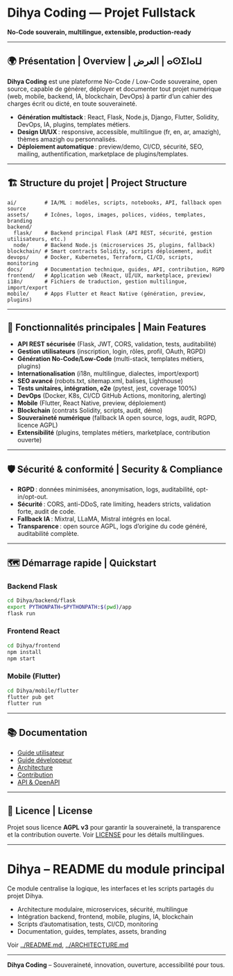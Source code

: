 # Dihya Coding — Projet Fullstack
**No-Code souverain, multilingue, extensible, production-ready**

---

## 🌍 Présentation | Overview | العرض | ⴰⵙⵉⵏⴰⵡ

**Dihya Coding** est une plateforme No-Code / Low-Code souveraine, open source, capable de générer, déployer et documenter tout projet numérique (web, mobile, backend, IA, blockchain, DevOps) à partir d’un cahier des charges écrit ou dicté, en toute souveraineté.

- **Génération multistack** : React, Flask, Node.js, Django, Flutter, Solidity, DevOps, IA, plugins, templates métiers.
- **Design UI/UX** : responsive, accessible, multilingue (fr, en, ar, amazigh), thèmes amazigh ou personnalisés.
- **Déploiement automatique** : preview/demo, CI/CD, sécurité, SEO, mailing, authentification, marketplace de plugins/templates.

---

## 🏗️ Structure du projet | Project Structure

```text
ai/         # IA/ML : modèles, scripts, notebooks, API, fallback open source
assets/     # Icônes, logos, images, polices, vidéos, templates, branding
backend/
  flask/    # Backend principal Flask (API REST, sécurité, gestion utilisateurs, etc.)
  node/     # Backend Node.js (microservices JS, plugins, fallback)
blockchain/ # Smart contracts Solidity, scripts déploiement, audit
devops/     # Docker, Kubernetes, Terraform, CI/CD, scripts, monitoring
docs/       # Documentation technique, guides, API, contribution, RGPD
frontend/   # Application web (React, UI/UX, marketplace, preview)
i18n/       # Fichiers de traduction, gestion multilingue, import/export
mobile/     # Apps Flutter et React Native (génération, preview, plugins)
```

---

## 🚀 Fonctionnalités principales | Main Features

- **API REST sécurisée** (Flask, JWT, CORS, validation, tests, auditabilité)
- **Gestion utilisateurs** (inscription, login, rôles, profil, OAuth, RGPD)
- **Génération No-Code/Low-Code** (multi-stack, templates métiers, plugins)
- **Internationalisation** (i18n, multilingue, dialectes, import/export)
- **SEO avancé** (robots.txt, sitemap.xml, balises, Lighthouse)
- **Tests unitaires, intégration, e2e** (pytest, jest, coverage 100%)
- **DevOps** (Docker, K8s, CI/CD GitHub Actions, monitoring, alerting)
- **Mobile** (Flutter, React Native, preview, déploiement)
- **Blockchain** (contrats Solidity, scripts, audit, démo)
- **Souveraineté numérique** (fallback IA open source, logs, audit, RGPD, licence AGPL)
- **Extensibilité** (plugins, templates métiers, marketplace, contribution ouverte)

---

## 🛡️ Sécurité & conformité | Security & Compliance

- **RGPD** : données minimisées, anonymisation, logs, auditabilité, opt-in/opt-out.
- **Sécurité** : CORS, anti-DDoS, rate limiting, headers stricts, validation forte, audit de code.
- **Fallback IA** : Mixtral, LLaMA, Mistral intégrés en local.
- **Transparence** : open source AGPL, logs d’origine du code généré, auditabilité complète.

---

## 🗺️ Démarrage rapide | Quickstart

### Backend Flask

```bash
cd Dihya/backend/flask
export PYTHONPATH=$PYTHONPATH:$(pwd)/app
flask run
```

### Frontend React

```bash
cd Dihya/frontend
npm install
npm start
```

### Mobile (Flutter)

```bash
cd Dihya/mobile/flutter
flutter pub get
flutter run
```

---

## 📚 Documentation

- [Guide utilisateur](../docs/user_guide.md)
- [Guide développeur](../docs/dev_guide.md)
- [Architecture](../docs/architecture.md)
- [Contribution](../docs/contribution/README.md)
- [API & OpenAPI](../backend/docs/openapi.yaml)

---

## 📜 Licence | License

Projet sous licence **AGPL v3** pour garantir la souveraineté, la transparence et la contribution ouverte.
Voir [LICENSE](./LICENSE) pour les détails multilingues.

---

# Dihya – README du module principal

Ce module centralise la logique, les interfaces et les scripts partagés du projet Dihya.

- Architecture modulaire, microservices, sécurité, multilingue
- Intégration backend, frontend, mobile, plugins, IA, blockchain
- Scripts d’automatisation, tests, CI/CD, monitoring
- Documentation, guides, templates, assets, branding

Voir [../README.md](../README.md), [../ARCHITECTURE.md](../ARCHITECTURE.md)

---

**Dihya Coding** – Souveraineté, innovation, ouverture, accessibilité pour tous.
